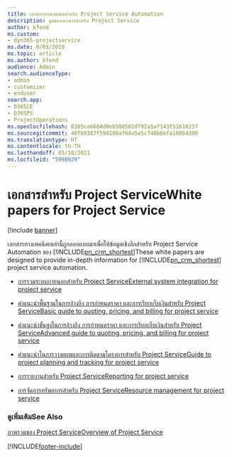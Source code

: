 ```yaml
---
title: เอกสารทางเทคนิคสำหรับ Project Service Automation
description: ชุดของเอกสารสำหรับ Project Service
author: kfend
ms.custom:
- dyn365-projectservice
ms.date: 8/03/2018
ms.topic: article
ms.author: kfend
audience: Admin
search.audienceType:
- admin
- customizer
- enduser
search.app:
- D365CE
- D365PS
- ProjectOperations
ms.openlocfilehash: 0385ca6684d0eb580502d792a5af143f51616237
ms.sourcegitcommit: 40f68387f594180af64a5e5c748b6efa188bd300
ms.translationtype: HT
ms.contentlocale: th-TH
ms.lasthandoff: 05/10/2021
ms.locfileid: "5998929"
---
```

# <a name="white-papers-for-project-service"></a><span data-ttu-id="a62aa-103">เอกสารสำหรับ Project Service</span><span class="sxs-lookup"><span data-stu-id="a62aa-103">White papers for Project Service</span></span>

[!include [banner](../includes/psa-now-project-operations.md)]

<span data-ttu-id="a62aa-104">เอกสารทางเทคนิคเหล่านี้ถูกออกแบบมาเพื่อให้ข้อมูลเชิงลึกสำหรับ Project Service Automation ของ [!INCLUDE[pn_crm_shortest](../includes/pn-crm-shortest.md)]</span><span class="sxs-lookup"><span data-stu-id="a62aa-104">These white papers are designed to provide in-depth information for [!INCLUDE[pn_crm_shortest](../includes/pn-crm-shortest.md)] project service automation.</span></span>

-   [<span data-ttu-id="a62aa-105">การรวมระบบภายนอกสำหรับ Project Service</span><span class="sxs-lookup"><span data-stu-id="a62aa-105">External system integration for project service</span></span>](https://go.microsoft.com/fwlink/?LinkId=825445)

-   [<span data-ttu-id="a62aa-106">คำแนะนำพื้นฐานในการอ้างอิง การกำหนดราคา และการเรียกเก็บเงินสำหรับ Project Service</span><span class="sxs-lookup"><span data-stu-id="a62aa-106">Basic guide to quoting, pricing, and billing for project service</span></span>](https://go.microsoft.com/fwlink/?LinkId=825241)

-   [<span data-ttu-id="a62aa-107">คำแนะนำขั้นสูงในการอ้างอิง การกำหนดราคา และการเรียกเก็บเงินสำหรับ Project Service</span><span class="sxs-lookup"><span data-stu-id="a62aa-107">Advanced guide to quoting, pricing, and billing for project service</span></span>](https://go.microsoft.com/fwlink/?LinkId=825242)

-   [<span data-ttu-id="a62aa-108">คำแนะนำในการวางแผนและการติดตามโครงการสำหรับ Project Service</span><span class="sxs-lookup"><span data-stu-id="a62aa-108">Guide to project planning and tracking for project service</span></span>](https://go.microsoft.com/fwlink/?LinkId=825243)

-   [<span data-ttu-id="a62aa-109">การรายงานสำหรับ Project Service</span><span class="sxs-lookup"><span data-stu-id="a62aa-109">Reporting for project service</span></span>](https://go.microsoft.com/fwlink/?LinkId=825446)

-   [<span data-ttu-id="a62aa-110">การจัดการทรัพยากรสำหรับ Project Service</span><span class="sxs-lookup"><span data-stu-id="a62aa-110">Resource management for project service</span></span>](https://go.microsoft.com/fwlink/?LinkId=825244)

### <a name="see-also"></a><span data-ttu-id="a62aa-111">ดูเพิ่มเติม</span><span class="sxs-lookup"><span data-stu-id="a62aa-111">See Also</span></span>
 [<span data-ttu-id="a62aa-112">ภาพรวมของ Project Service</span><span class="sxs-lookup"><span data-stu-id="a62aa-112">Overview of Project Service</span></span>](../psa/overview.md)


[!INCLUDE[footer-include](../includes/footer-banner.md)]